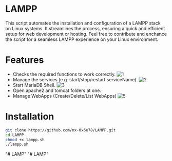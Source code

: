 # LAMPP
This script automates the installation and configuration of a LAMPP stack on Linux systems. It streamlines the process, ensuring a quick and efficient setup for web development or hosting. Feel free to contribute and enchance the script for a seamless LAMPP experience on your Linux environment.

# Features
+ Checks the required functions to work correctly.
![1](https://i.ibb.co/n1PHw4D/menu.png)
+ Manage the services (e.g. start/stop/restart serviceName).
![2](https://i.ibb.co/85YqCbr/mariadb.png)
+ Start MariaDB Shell.
![3](https://i.ibb.co/85YqCbr/mariadb.png)
+ Open apache2 and tomcat folders at one.
+ Manage WebApps (Create/Delete/List WebApps)
![5](https://i.ibb.co/8Ddp2xj/manage-Web-Apps.png)

# Installation
```sh
git clone https://github.com/nx-0x6e78/LAMPP.git
cd LAMPP
chmod +x lampp.sh
./lampp.sh
```
"# LAMP" 
"# LAMP" 
